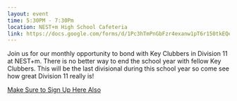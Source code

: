 ```yaml
---
layout: event
time: 5:30PM - 7:30Pm
location: NEST+m High School Cafeteria
link: https://docs.google.com/forms/d/1Pc3hTmPnGbFzr4exanw1pT6r150tkEQe2-xC908QIps/viewform
---
```

Join us for our monthly opportunity to bond with Key Clubbers in Division 11 at NEST+m.  There is no better way to end the school year with fellow Key Clubbers.  This will be the last divisional during this school year so come see how great Division 11 really is! 

[Make Sure to Sign Up Here Also](http://tinyurl.com/JuneDiv)